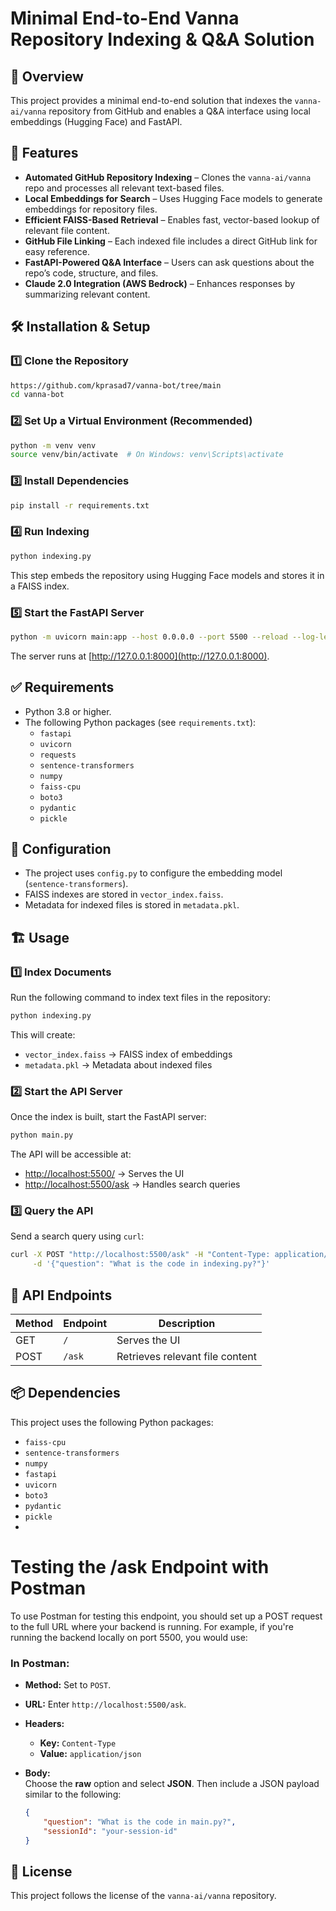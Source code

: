 # Minimal End-to-End Vanna Repository Indexing & Q&A Solution

## 📌 Overview
This project provides a minimal end-to-end solution that indexes the `vanna-ai/vanna` repository from GitHub and enables a Q&A interface using local embeddings (Hugging Face) and FastAPI.

## 🚀 Features
- **Automated GitHub Repository Indexing** – Clones the `vanna-ai/vanna` repo and processes all relevant text-based files.
- **Local Embeddings for Search** – Uses Hugging Face models to generate embeddings for repository files.
- **Efficient FAISS-Based Retrieval** – Enables fast, vector-based lookup of relevant file content.
- **GitHub File Linking** – Each indexed file includes a direct GitHub link for easy reference.
- **FastAPI-Powered Q&A Interface** – Users can ask questions about the repo’s code, structure, and files.
- **Claude 2.0 Integration (AWS Bedrock)** – Enhances responses by summarizing relevant content.

## 🛠️ Installation & Setup

### 1️⃣ Clone the Repository
```bash
https://github.com/kprasad7/vanna-bot/tree/main
cd vanna-bot
```

### 2️⃣ Set Up a Virtual Environment (Recommended)
```bash
python -m venv venv
source venv/bin/activate  # On Windows: venv\Scripts\activate
```

### 3️⃣ Install Dependencies
```bash
pip install -r requirements.txt
```

### 4️⃣ Run Indexing
```bash
python indexing.py
```
This step embeds the repository using Hugging Face models and stores it in a FAISS index.

### 5️⃣ Start the FastAPI Server
```bash
python -m uvicorn main:app --host 0.0.0.0 --port 5500 --reload --log-level debug

```
The server runs at [http://127.0.0.1:8000](http://127.0.0.1:8000).

## ✅ Requirements
- Python 3.8 or higher.
- The following Python packages (see `requirements.txt`):
  - `fastapi`
  - `uvicorn`
  - `requests`
  - `sentence-transformers`  
  - `numpy`
  - `faiss-cpu`
  - `boto3`
  - `pydantic`
  - `pickle`

## 🔧 Configuration
- The project uses `config.py` to configure the embedding model (`sentence-transformers`).
- FAISS indexes are stored in `vector_index.faiss`.
- Metadata for indexed files is stored in `metadata.pkl`.

## 🏗 Usage

### 1️⃣ Index Documents
Run the following command to index text files in the repository:
```bash
python indexing.py
```
This will create:
- `vector_index.faiss` → FAISS index of embeddings
- `metadata.pkl` → Metadata about indexed files

### 2️⃣ Start the API Server
Once the index is built, start the FastAPI server:
```bash
python main.py
```
The API will be accessible at:
- [http://localhost:5500/](http://localhost:5500/) → Serves the UI
- [http://localhost:5500/ask](http://localhost:5500/ask) → Handles search queries

### 3️⃣ Query the API
Send a search query using `curl`:
```bash
curl -X POST "http://localhost:5500/ask" -H "Content-Type: application/json" \
     -d '{"question": "What is the code in indexing.py?"}'
```

## 📜 API Endpoints
| Method | Endpoint | Description |
|--------|----------|-------------|
| GET | `/` | Serves the UI |
| POST | `/ask` | Retrieves relevant file content |

## 📦 Dependencies
This project uses the following Python packages:
- `faiss-cpu`
- `sentence-transformers`
- `numpy`
- `fastapi`
- `uvicorn`
- `boto3`
- `pydantic`
- `pickle`
- 
# Testing the /ask Endpoint with Postman

To use Postman for testing this endpoint, you should set up a POST request to the full URL where your backend is running. For example, if you're running the backend locally on port 5500, you would use:


### In Postman:
- **Method:** Set to `POST`.
- **URL:** Enter `http://localhost:5500/ask`.
- **Headers:**  
  - **Key:** `Content-Type`  
  - **Value:** `application/json`
- **Body:**  
  Choose the **raw** option and select **JSON**. Then include a JSON payload similar to the following:
  
  ```json
  {
      "question": "What is the code in main.py?",
      "sessionId": "your-session-id"
  }


## 🔗 License
This project follows the license of the `vanna-ai/vanna` repository.
